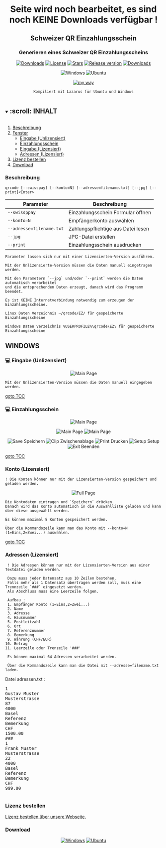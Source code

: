 <div align="center">

# Seite wird noch bearbeitet, es sind noch KEINE Downloads verfügbar !

## Schweizer QR Einzahlungsschein

### Generieren eines Schweizer QR Einzahlungsscheins

[![Downloads](https://img.shields.io/github/last-commit/unattended-ch/einzahlungsschein?style=for-the-badge&color=green)](https://github.com/unattended-ch/einzahlungsschein/releases/latest)
[![License](https://img.shields.io/github/license/unattended-ch/einzahlungsschein?style=for-the-badge&color=darkgreen)](https://github.com/unattended-ch/einzahlungsschein/releases/latest)
[![Stars](https://img.shields.io/github/stars/unattended-ch/einzahlungsschein?style=for-the-badge&color=orange)](https://github.com/unattended-ch/einzahlungsschein/stargazers)
[![Release version](https://img.shields.io/github/v/release/unattended-ch/einzahlungsschein?label=&style=for-the-badge)](https://github.com/unattended-ch/einzahlungsschein/releases/latest)
[![Downloads](https://img.shields.io/github/downloads/unattended-ch/einzahlungsschein/total?style=for-the-badge&color=blue)](https://github.com/unattended-ch/einzahlungsschein/releases/latest)

[![Windows](https://img.shields.io/badge/-Windows_x64-blue.svg?style=for-the-badge&logo=windows)](https://github.com/unattended-ch/einzahlungsschein/releases/latest/download/qrcode_1.0.0.0-win64.exe)
[![Ubuntu](https://img.shields.io/badge/-Ubuntu_x64-brightgreen.svg?style=for-the-badge&logo=linux)](https://github.com/unattended-ch/einzahlungsschein/releases/latest/download/qrcode_1.0.0.0-amd64.deb)

[![my way](https://img.shields.io/badge/-vide_alios_et_bene_quod_opus_est_cogitare-navy.svg?style=for-the-badge)](https://www.google.ch/search?q=%22vide+alios+et+bene+quod+opus+est+cogitare%22+translate)


    Kompiliert mit Lazarus für Ubuntu und Windows


</div>

<a name="toc"></a>
<!-- TABLE OF CONTENTS -->
<details open="open">
  <summary><h2 style="display: inline-block">:scroll: INHALT</h2></summary>
  <ol>
    <li><a href="#descriptions">Beschreibung</a></li>
    <li><a href="#windows">Fenster</a>
      <ul>
      <li><a href="#mainwindow">Eingabe (Unlizensiert)</a></li>
      <li><a href="#paywindow">Einzahlungsschein</a></li>
      <li><a href="#konten">Eingabe (Lizensiert)</a></li>
      <li><a href="#adresses">Adressen (Lizensiert)</a></li>
      </ul>
    </li>
    <li><a href="#license">Lizenz bestellen</a></li>
    <li><a href="#downloads">Download</a></li>
  </ol>
</details>

<a name="description"></a>
### Beschreibung

   `qrcode [--swisspay] [--konto=N] [--adresse=filename.txt] [--jpg] [--print]<Enter>`

Parameter|Beschreibung
---------|------------
`--swissppay`|Einzahlungsschein Formular öffnen
`--konto=N`|Empfängerkonto auswählen
`--adresse=filename.txt`|Zahlungspflichtige aus Datei lesen
`--jpg`|JPG-Datei erstellen
`--print`|Einzahlungsschein ausdrucken

    Parameter lassen sich nur mit einer Lizensierten-Version ausführen.

    Mit der Unlizensierte-Version müssen die Daten manuell eingetragen werden.

    Mit den Parametern `--jpg` und/oder `--print` werden die Daten automatisch verarbeitet
    und die entsprechenden Daten erzeugt, danach wird das Programm beendet.

    Es ist KEINE Internetverbindung notwendig zum erzeugen der Einzahlungsscheine.

    Linux Daten Verzeichnis ~/qrcode/EZ/ für gespeicherte Einzahlungsscheine

    Windows Daten Verzeichnis %USERPROFILE%\qrcode\EZ\ für gespeicherte Einzahlungsscheine

<a name="windows"></a>
## WINDOWS
<a name="mainwindow"></a>
### :computer: Eingabe (Unlizensiert)
<div align="center">

![Main Page](/res/main-window.png)

</div>

    Mit der Unlizensierten-Version müssen die Daten manuell eingegeben werden.

   [goto TOC](#toc)


### :computer: Einzahlungsschein
<div align="center">

![Main Page](/res/pay-window.png)

![Main Page](/res/pay1-window.png)
![Main Page](/res/pay2-window.png)

![Save](/res/save.ico) Speichern 
![Clip](/res/clip.png) Zwischenablage 
![Print](/res/printer.png) Drucken 
![Setup](/res/print-setup.png) Setup 
![Exit](/res/exit1.bmp) Beenden

</div>

   [goto TOC](#toc)

<a name="konten"></a>
### Konto (Lizensiert)

    ! Die Konten können nur mit der Lizensierten-Version gespeichert und geladen werden.

<div align="center">

![Full Page](/res/full-window.png)

</div>

    Die Kontodaten eintragen und `Speichern` drücken.
    Danach wird das Konto automatisch in die Auswahlliste geladen und kann über diese ausgewählt werden.

    Es können maximal 8 Konten gespeichert werden.

    Über die Kommandozeile kann man das Konto mit --konto=N (1=Eins,2=Zwei...) auswählen.

   [goto TOC](#toc)

<a name="adresses"></a>
### Adressen (Lizensiert)

     ! Die Adressen können nur mit der Lizensierten-Version aus einer Textdatei geladen werden.

     Dazu muss jeder Datensatz aus 10 Zeilen bestehen.
     Falls mehr als 1 Datensatz übertragen werden soll, muss eine Trennzeile `###` eingesetzt werden.
     Als Abschluss muss eine Leerzeile folgen.

     Aufbau :
	 1. Empfänger Konto (1=Eins,2=Zwei...)
	 2. Name
	 3. Adresse
	 4. Hausnummer
	 5. Postleitzahl
	 6. Ort
	 7. Referenznummer
	 8. Bemerkung
	 9. Währung (CHF/EUR)
	10. Betrag
	11. Leerzeile oder Trenzeile '###'

     Es können maximal 64 Adressen verarbeitet werden.

     Über die Kommandozeile kann man die Datei mit --adresse=filename.txt laden.

 Datei adressen.txt :

<pre>
1
Gustav Muster
Musterstrasse
87
4000
Basel
Referenz
Bemerkung
CHF
1500.00
###
1
Frank Muster
Musterstrasse
22
4000
Basel
Referenz
Bemerkung
CHF
999.00

</pre>

<a name="license"></a>
### Lizenz bestellen

[Lizenz bestellen über unsere Webseite.](https://unattended.ch/?page_id=1935)

<a name="downloads"></a>
### Download
<div align="center">

[![Windows](https://img.shields.io/badge/-Windows_x64-blue.svg?style=for-the-badge&logo=windows)](https://github.com/unattended-ch/einzahlungsschein/releases/latest/download/qrcode_1.0.0.0-win64.exe)
[![Ubuntu](https://img.shields.io/badge/-Ubuntu_x64-brightgreen.svg?style=for-the-badge&logo=linux)](https://github.com/unattended-ch/einzahlungsschein/releases/latest/download/qrcode_1.0.0.0-amd64.deb)

</div>
